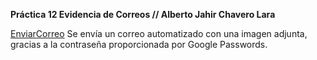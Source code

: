 **Práctica 12 Evidencia de Correos // Alberto Jahir Chavero Lara**

[EnviarCorreo](./EnviarCorreo.py) Se envía un correo automatizado con una imagen adjunta, gracias a la contraseña proporcionada por Google Passwords.
